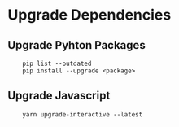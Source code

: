 Upgrade Dependencies
=======


Upgrade Pyhton Packages
-----------------------

```commandline
    pip list --outdated
    pip install --upgrade <package>
```

Upgrade Javascript
------------------

```commandline
    yarn upgrade-interactive --latest
```
